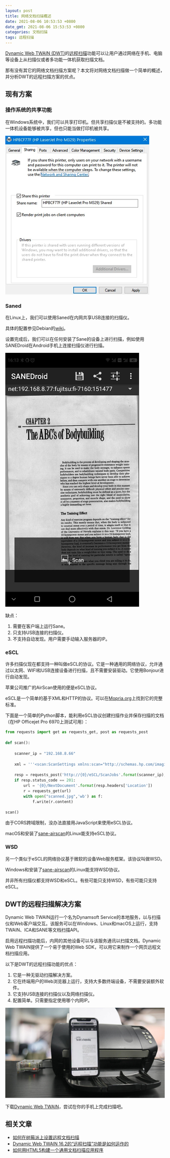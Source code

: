 ```yaml
---
layout: post
title: 网络文档扫描概述
date: 2021-08-06 10:53:53 +0800
date_gmt: 2021-08-06 15:53:53 +0800
categories: 文档扫描
tags: 远程扫描
---
```


[Dynamic Web TWAIN (DWT)](https://www.dynamsoft.com/web-twain/overview/)的[远程扫描](https://www.dynamsoft.com/blog/announcement/remote-scan-works-web-twain/)功能可以让用户通过网络在手机、电脑等设备上从扫描仪或者多功能一体机获取扫描文档。

那有没有其它的网络文档扫描方案呢？本文将对网络文档扫描做一个简单的概述，并分析DWT的远程扫描方案的优点。

## 现有方案

### 操作系统的共享功能

在Windows系统中，我们可以共享打印机。但共享扫描仪是不被支持的。多功能一体机设备能够被共享，但也只能当做打印机被共享。

![](/album/2021/network-scanning/sharing_printer_on_windows.jpg)

### Saned

在Linux上，我们可以使用Saned在内网共享USB连接的扫描仪。

具体的配置参见Debian的[wiki](https://wiki.debian.org/SaneOverNetwork#Sharing_a_USB_Connected_Scanner:_the_Basics)。

设置完成后，我们可以在任何安装了Sane的设备上进行扫描，例如使用 SANEDroid在Android手机上连接扫描仪进行扫描。

![](/album/2021/network-scanning/sanedroid.jpg)

缺点：

1. 需要在客户端上运行Sane。
2. 只支持USB连接的扫描仪。
3. 不支持自动发现。用户需要手动输入服务器的IP。

### eSCL

许多扫描仪现在都支持一种叫做eSCL的协议。它是一种通用的网络协议，允许通过以太网、WIFI和USB连接设备进行扫描，且不需要安装驱动。它使用Bonjour进行自动发现。

苹果公司推广的AirScan使用的便是eSCL协议。

eSCL是一个简单的基于XML和HTTP的协议。可以在[Mopria.org](https://mopria.org/spec-download)上找到它的完整标准。

下面是一个简单的Python脚本，能利用eSCL协议创建扫描作业并保存扫描的文档（在HP Officejet Pro 6970上测试可用）：

```py
from requests import get as requests_get, post as requests_post

def scan():

    scanner_ip = "192.168.8.66"

    xml = '''<scan:ScanSettings xmlns:scan="http://schemas.hp.com/imaging/escl/2011/05/03" xmlns:dd="http://www.hp.com/schemas/imaging/con/dictionaries/1.0/" xmlns:dd3="http://www.hp.com/schemas/imaging/con/dictionaries/2009/04/06" xmlns:fw="http://www.hp.com/schemas/imaging/con/firewall/2011/01/05" xmlns:scc="http://schemas.hp.com/imaging/escl/2011/05/03" xmlns:pwg="http://www.pwg.org/schemas/2010/12/sm"><pwg:Version>2.1</pwg:Version><scan:Intent>Photo</scan:Intent><pwg:ScanRegions><pwg:ScanRegion><pwg:Height>3300</pwg:Height><pwg:Width>2550</pwg:Width><pwg:XOffset>0</pwg:XOffset><pwg:YOffset>0</pwg:YOffset></pwg:ScanRegion></pwg:ScanRegions><pwg:InputSource>Platen</pwg:InputSource><scan:DocumentFormatExt>image/jpeg</scan:DocumentFormatExt><scan:XResolution>300</scan:XResolution><scan:YResolution>300</scan:YResolution><scan:ColorMode>Grayscale8</scan:ColorMode><scan:CompressionFactor>25</scan:CompressionFactor><scan:Brightness>1000</scan:Brightness><scan:Contrast>1000</scan:Contrast></scan:ScanSettings>'''

    resp = requests_post('http://{0}/eSCL/ScanJobs'.format(scanner_ip), data=xml, headers={'Content-Type': 'text/xml'})
    if resp.status_code == 201:
        url = '{0}/NextDocument'.format(resp.headers['Location'])
        r = requests_get(url)
        with open("scanned.jpg",'wb') as f:
            f.write(r.content)

scan()
```

由于CORS跨域限制，没办法直接用JavaScript来使用eSCL协议。

macOS和安装了[sane-airscan](https://github.com/alexpevzner/sane-airscan)的Linux能支持eSCL协议。

### WSD

另一个类似于eSCL的网络协议基于微软的设备Web服务框架。该协议叫做WSD。

Windows和安装了[sane-airscan](https://github.com/alexpevzner/sane-airscan)的Linux能支持WSD协议。

并非所有扫描仪都支持WSD和eSCL。有些可能只支持WSD，有些可能只支持eSCL。

## DWT的远程扫描解决方案

Dynamic Web TWAIN运行一个名为Dynamsoft Service的本地服务，以与扫描仪和Web客户端交互。该服务可以在Windows、Linux和macOS上运行，支持TWAIN、ICA和SANE等文档扫描API。

启用远程扫描功能后，内网的其他设备可以与该服务通讯以扫描文档。Dynamic Web TWAIN提供了一个易于使用的Web SDK，可以用它来制作一个网页远程文档扫描应用。

以下是DWT的远程扫描功能的优点：

1. 它是一种无驱动扫描解决方案。
2. 它在终端用户的Web浏览器上运行，支持大多数终端设备，不需要安装额外软件。
3. 它支持USB连接的扫描仪以及网络扫描仪。
4. 配置简单。只需要指定使用哪个内网IP。

![远程扫描](/album/2021/network-scanning/RemoteScan.jpg)

下载[Dynamic Web TWAIN](https://www.dynamsoft.com/web-twain/downloads)，尝试在你的手机上完成扫描吧。

## 相关文章

* [如何在树莓派上设置远程文档扫描](https://www.dynamsoft.com/codepool/setup-remote-document-scanning-on-raspberry-pi.html)
* [Dynamic Web TWAIN 16.2的“远程扫描”功能是如何运作的](https://www.dynamsoft.com/blog/announcement/remote-scan-works-web-twain/)
* [如何用HTML5构建一个通用文档扫描应用程序](https://www.dynamsoft.com/codepool/mobile-scanner-camera-document-capture.html)

